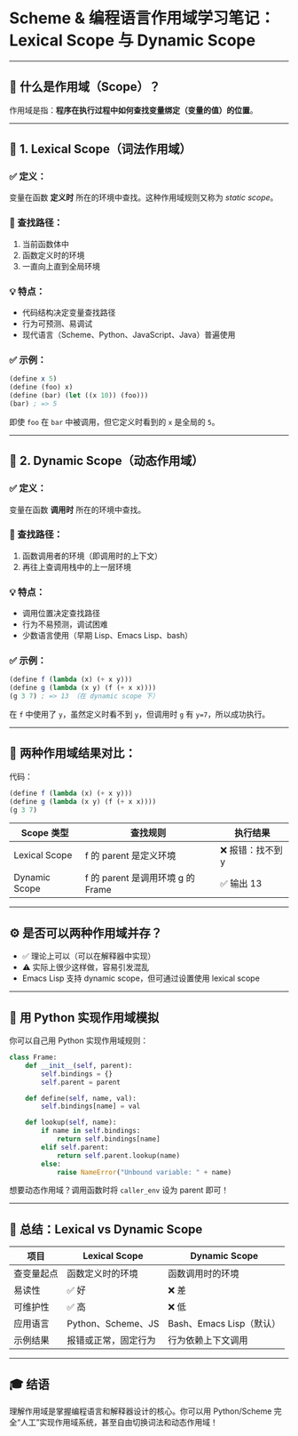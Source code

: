 # Scheme & 编程语言作用域学习笔记：Lexical Scope 与 Dynamic Scope

---

## 🌟 什么是作用域（Scope）？

作用域是指：**程序在执行过程中如何查找变量绑定（变量的值）的位置**。

---

## 📘 1. Lexical Scope（词法作用域）

### ✅ 定义：
变量在函数 **定义时** 所在的环境中查找。这种作用域规则又称为 *static scope*。

### 🧠 查找路径：
1. 当前函数体中
2. 函数定义时的环境
3. 一直向上直到全局环境

### 💡 特点：
- 代码结构决定变量查找路径
- 行为可预测、易调试
- 现代语言（Scheme、Python、JavaScript、Java）普遍使用

### ✅ 示例：

```scheme
(define x 5)
(define (foo) x)
(define (bar) (let ((x 10)) (foo)))
(bar) ; => 5
```

即使 `foo` 在 `bar` 中被调用，但它定义时看到的 `x` 是全局的 `5`。

---

## 📕 2. Dynamic Scope（动态作用域）

### ✅ 定义：
变量在函数 **调用时** 所在的环境中查找。

### 🧠 查找路径：
1. 函数调用者的环境（即调用时的上下文）
2. 再往上查调用栈中的上一层环境

### 💡 特点：
- 调用位置决定查找路径
- 行为不易预测，调试困难
- 少数语言使用（早期 Lisp、Emacs Lisp、bash）

### ✅ 示例：

```scheme
(define f (lambda (x) (+ x y)))
(define g (lambda (x y) (f (+ x x))))
(g 3 7) ; => 13 （在 dynamic scope 下）
```

在 `f` 中使用了 `y`，虽然定义时看不到 `y`，但调用时 `g` 有 `y=7`，所以成功执行。

---

## 🧪 两种作用域结果对比：

代码：

```scheme
(define f (lambda (x) (+ x y)))
(define g (lambda (x y) (f (+ x x))))
(g 3 7)
```

| Scope 类型       | 查找规则               | 执行结果        |
|------------------|------------------------|------------------|
| Lexical Scope    | f 的 parent 是定义环境 | ❌ 报错：找不到 y |
| Dynamic Scope    | f 的 parent 是调用环境 g 的 Frame | ✅ 输出 13 |

---

## ⚙️ 是否可以两种作用域并存？

- ✅ 理论上可以（可以在解释器中实现）
- ⚠️ 实际上很少这样做，容易引发混乱
- Emacs Lisp 支持 dynamic scope，但可通过设置使用 lexical scope

---

## 🧱 用 Python 实现作用域模拟

你可以自己用 Python 实现作用域规则：

```python
class Frame:
    def __init__(self, parent):
        self.bindings = {}
        self.parent = parent

    def define(self, name, val):
        self.bindings[name] = val

    def lookup(self, name):
        if name in self.bindings:
            return self.bindings[name]
        elif self.parent:
            return self.parent.lookup(name)
        else:
            raise NameError("Unbound variable: " + name)
```

想要动态作用域？调用函数时将 `caller_env` 设为 parent 即可！

---

## 🧠 总结：Lexical vs Dynamic Scope

| 项目 | Lexical Scope | Dynamic Scope |
|------|----------------|----------------|
| 查变量起点 | 函数定义时的环境 | 函数调用时的环境 |
| 易读性 | ✅ 好 | ❌ 差 |
| 可维护性 | ✅ 高 | ❌ 低 |
| 应用语言 | Python、Scheme、JS | Bash、Emacs Lisp（默认） |
| 示例结果 | 报错或正常，固定行为 | 行为依赖上下文调用 |

---

## 🎓 结语

理解作用域是掌握编程语言和解释器设计的核心。你可以用 Python/Scheme 完全“人工”实现作用域系统，甚至自由切换词法和动态作用域！
